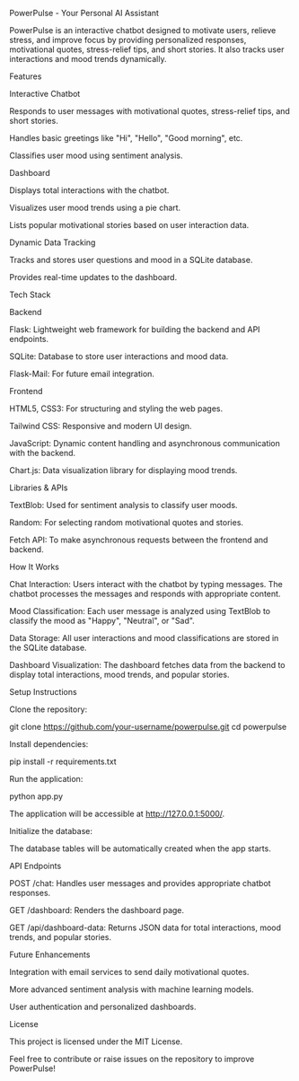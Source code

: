 PowerPulse - Your Personal AI Assistant

PowerPulse is an interactive chatbot designed to motivate users, relieve stress, and improve focus by providing personalized responses, motivational quotes, stress-relief tips, and short stories. It also tracks user interactions and mood trends dynamically.

Features

Interactive Chatbot

Responds to user messages with motivational quotes, stress-relief tips, and short stories.

Handles basic greetings like "Hi", "Hello", "Good morning", etc.

Classifies user mood using sentiment analysis.

Dashboard

Displays total interactions with the chatbot.

Visualizes user mood trends using a pie chart.

Lists popular motivational stories based on user interaction data.

Dynamic Data Tracking

Tracks and stores user questions and mood in a SQLite database.

Provides real-time updates to the dashboard.

Tech Stack

Backend

Flask: Lightweight web framework for building the backend and API endpoints.

SQLite: Database to store user interactions and mood data.

Flask-Mail: For future email integration.

Frontend

HTML5, CSS3: For structuring and styling the web pages.

Tailwind CSS: Responsive and modern UI design.

JavaScript: Dynamic content handling and asynchronous communication with the backend.

Chart.js: Data visualization library for displaying mood trends.

Libraries & APIs

TextBlob: Used for sentiment analysis to classify user moods.

Random: For selecting random motivational quotes and stories.

Fetch API: To make asynchronous requests between the frontend and backend.

How It Works

Chat Interaction: Users interact with the chatbot by typing messages. The chatbot processes the messages and responds with appropriate content.

Mood Classification: Each user message is analyzed using TextBlob to classify the mood as "Happy", "Neutral", or "Sad".

Data Storage: All user interactions and mood classifications are stored in the SQLite database.

Dashboard Visualization: The dashboard fetches data from the backend to display total interactions, mood trends, and popular stories.

Setup Instructions

Clone the repository:

git clone https://github.com/your-username/powerpulse.git
cd powerpulse

Install dependencies:

pip install -r requirements.txt

Run the application:

python app.py

The application will be accessible at http://127.0.0.1:5000/.

Initialize the database:

The database tables will be automatically created when the app starts.

API Endpoints

POST /chat: Handles user messages and provides appropriate chatbot responses.

GET /dashboard: Renders the dashboard page.

GET /api/dashboard-data: Returns JSON data for total interactions, mood trends, and popular stories.

Future Enhancements

Integration with email services to send daily motivational quotes.

More advanced sentiment analysis with machine learning models.

User authentication and personalized dashboards.

License

This project is licensed under the MIT License.

Feel free to contribute or raise issues on the repository to improve PowerPulse!

